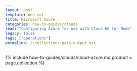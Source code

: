 ```yaml
---
layout: post
template: one-col
title: Microsoft Azure
categories: how-to-guides/clouds
lead: "Configuring Azure for use with Cloud 66 for Node"
legacy: false
tags: ["operations"]
permalink: /:collection/:path:output_ext
---
```



{% include how-to-guides/clouds/cloud-azure.md  product = page.collection %}
